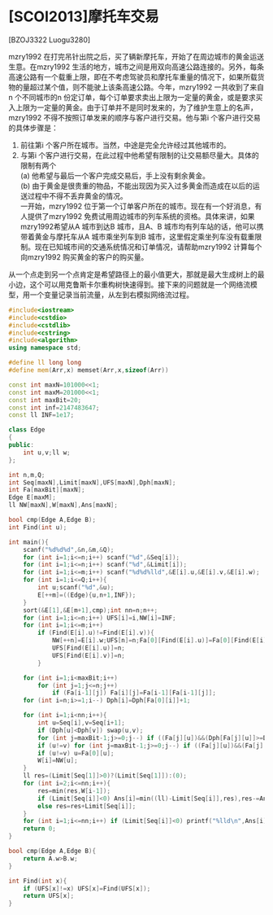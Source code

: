 # [SCOI2013]摩托车交易
[BZOJ3322 Luogu3280]

mzry1992 在打完吊针出院之后，买了辆新摩托车，开始了在周边城市的黄金运送生意。在mzry1992 生活的地方，城市之间是用双向高速公路连接的。另外，每条高速公路有一个载重上限，即在不考虑驾驶员和摩托车重量的情况下，如果所载货物的量超过某个值，则不能驶上该条高速公路。今年，mzry1992 一共收到了来自n 个不同城市的n 份定订单，每个订单要求卖出上限为一定量的黄金，或是要求买入上限为一定量的黄金。由于订单并不是同时发来的，为了维护生意上的名声，mzry1992 不得不按照订单发来的顺序与客户进行交易。他与第i 个客户进行交易的具体步骤是：  
1. 前往第i 个客户所在城市。当然，中途是完全允许经过其他城市的。  
2. 与第i 个客户进行交易，在此过程中他希望有限制的让交易额尽量大。具体的限制有两个  
(a) 他希望与最后一个客户完成交易后，手上没有剩余黄金。  
(b) 由于黄金是很贵重的物品，不能出现因为买入过多黄金而造成在以后的运送过程中不得不丢弃黄金的情况。  
一开始，mzry1992 位于第一个订单客户所在的城市。现在有一个好消息，有人提供了mzry1992 免费试用周边城市的列车系统的资格。具体来讲，如果mzry1992希望从A 城市到达B 城市，且A、B 城市均有列车站的话，他可以携带着黄金与摩托车从A 城市乘坐列车到B 城市，这里假定乘坐列车没有载重限制。现在已知城市间的交通系统情况和订单情况，请帮助mzry1992 计算每个向mzry1992 购买黄金的客户的购买量。

从一个点走到另一个点肯定是希望路径上的最小值更大，那就是最大生成树上的最小边，这个可以用克鲁斯卡尔重构树快速得到。接下来的问题就是一个网络流模型，用一个变量记录当前流量，从左到右模拟网络流过程。  

```cpp
#include<iostream>
#include<cstdio>
#include<cstdlib>
#include<cstring>
#include<algorithm>
using namespace std;

#define ll long long
#define mem(Arr,x) memset(Arr,x,sizeof(Arr))

const int maxN=101000<<1;
const int maxM=201000<<1;
const int maxBit=20;
const int inf=2147483647;
const ll INF=1e17;

class Edge
{
public:
	int u,v;ll w;
};

int n,m,Q;
int Seq[maxN],Limit[maxN],UFS[maxN],Dph[maxN];
int Fa[maxBit][maxN];
Edge E[maxM];
ll NW[maxN],W[maxN],Ans[maxN];

bool cmp(Edge A,Edge B);
int Find(int u);

int main(){
	scanf("%d%d%d",&n,&m,&Q);
	for (int i=1;i<=n;i++) scanf("%d",&Seq[i]);
	for (int i=1;i<=n;i++) scanf("%d",&Limit[i]);
	for (int i=1;i<=m;i++) scanf("%d%d%lld",&E[i].u,&E[i].v,&E[i].w);
	for (int i=1;i<=Q;i++){
		int u;scanf("%d",&u);
		E[++m]=((Edge){u,n+1,INF});
	}
	sort(&E[1],&E[m+1],cmp);int nn=n;n++;
	for (int i=1;i<=n;i++) UFS[i]=i,NW[i]=INF;
	for (int i=1;i<=m;i++)
		if (Find(E[i].u)!=Find(E[i].v)){
			NW[++n]=E[i].w;UFS[n]=n;Fa[0][Find(E[i].u)]=Fa[0][Find(E[i].v)]=n;
			UFS[Find(E[i].u)]=n;
			UFS[Find(E[i].v)]=n;
		}

	for (int i=1;i<maxBit;i++)
		for (int j=1;j<=n;j++)
			if (Fa[i-1][j]) Fa[i][j]=Fa[i-1][Fa[i-1][j]];
	for (int i=n;i>=1;i--) Dph[i]=Dph[Fa[0][i]]+1;

	for (int i=1;i<nn;i++){
		int u=Seq[i],v=Seq[i+1];
		if (Dph[u]<Dph[v]) swap(u,v);
		for (int j=maxBit-1;j>=0;j--) if ((Fa[j][u])&&(Dph[Fa[j][u]]>=Dph[v])) u=Fa[j][u];
		if (u!=v) for (int j=maxBit-1;j>=0;j--) if ((Fa[j][u])&&(Fa[j][v])&&(Fa[j][u]!=Fa[j][v])) u=Fa[j][u],v=Fa[j][v];
		if (u!=v) u=Fa[0][u];
		W[i]=NW[u];
	}
	ll res=(Limit[Seq[1]]>0)?(Limit[Seq[1]]):(0);
	for (int i=2;i<=nn;i++){
		res=min(res,W[i-1]);
		if (Limit[Seq[i]]<0) Ans[i]=min((ll)-Limit[Seq[i]],res),res-=Ans[i];
		else res=res+Limit[Seq[i]];
	}
	for (int i=1;i<=nn;i++) if (Limit[Seq[i]]<0) printf("%lld\n",Ans[i]);
	return 0;
}

bool cmp(Edge A,Edge B){
	return A.w>B.w;
}

int Find(int x){
	if (UFS[x]!=x) UFS[x]=Find(UFS[x]);
	return UFS[x];
}
```